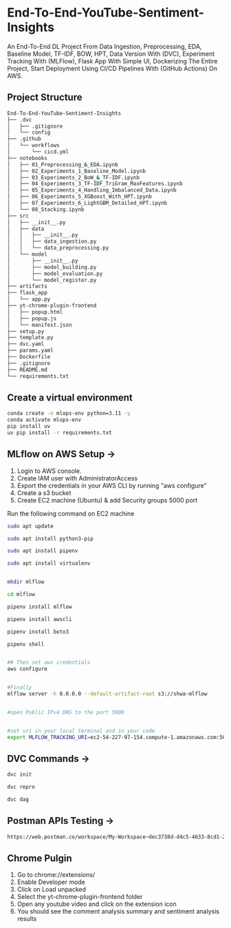 # End-To-End-YouTube-Sentiment-Insights

An End-To-End DL Project From Data Ingestion, Preprocessing, EDA, Baseline Model,  TF-IDF, BOW, HPT, Data Version With (DVC), Experiment Tracking With (MLFlow), Flask App With Simple UI, Dockerizing The Entire Project, Start Deployment Using CI/CD Pipelines With (GitHub Actions) On AWS.

## Project Structure

```bash
End-To-End-YouTube-Sentiment-Insights
├── .dvc
│   ├── .gitignore
│   └── config
├── .github
│   └── workflows
│       └── cicd.yml
├── notebooks
│   ├── 01_Preprocessing_&_EDA.ipynb
│   ├── 02_Experiments_1_Baseline_Model.ipynb
│   ├── 03_Experiments_2_BoW_&_TF-IDF.ipynb
│   ├── 04_Experiments_3_TF-IDF_TriGram_MaxFeatures.ipynb
│   ├── 05_Experiments_4_Handling_Imbalanced_Data.ipynb
│   ├── 06_Experiments_5_XGBoost_With_HPT.ipynb
│   ├── 07_Experiments_6_LightGBM_Detailed_HPT.ipynb
│   └── 08_Stacking.ipynb
├── src
│   ├── __init__.py
│   ├── data
│   │   ├── __init__.py
│   │   ├── data_ingestion.py
│   │   └── data_preprocessing.py
│   └── model
│       ├── __init__.py
│       ├── model_building.py
│       ├── model_evaluation.py
│       └── model_register.py
├── artifacts
├── flask_app
│   └── app.py
├── yt-chrome-plugin-frontend
│   ├── popup.html
│   ├── popup.js
│   └── manifest.json
├── setup.py
├── template.py
├── dvc.yaml
├── params.yaml
├── Dockerfile
├── .gitignore
├── README.md
└── requirements.txt
```

## Create a virtual environment

```bash
conda create -n mlops-env python=3.11 -y
conda activate mlops-env
pip install uv
uv pip install -r requirements.txt
```

## MLflow on AWS Setup ->

1. Login to AWS console.
2. Create IAM user with AdministratorAccess
3. Export the credentials in your AWS CLI by running "aws configure"
4. Create a s3 bucket
5. Create EC2 machine (Ubuntu) & add Security groups 5000 port

Run the following command on EC2 machine

```bash
sudo apt update

sudo apt install python3-pip

sudo apt install pipenv

sudo apt install virtualenv


mkdir mlflow

cd mlflow

pipenv install mlflow

pipenv install awscli

pipenv install boto3

pipenv shell


## Then set aws credentials
aws configure


#Finally 
mlflow server -h 0.0.0.0 --default-artifact-root s3://shwa-mlflow


#open Public IPv4 DNS to the port 5000


#set uri in your local terminal and in your code 
export MLFLOW_TRACKING_URI=ec2-54-227-97-154.compute-1.amazonaws.com:5000
```

## DVC Commands ->

```bash
dvc init

dvc repro

dvc dag
```

## Postman APIs Testing ->

```bash
https://web.postman.co/workspace/My-Workspace~dec3738d-d4c5-4633-8cd1-2766b8cddcbf/collection/31642766-a0e7066e-79aa-4648-a2a5-d89ac60e86fb?action=share&source=copy-link&creator=31642766
```

## Chrome Pulgin

1. Go to chrome://extensions/
2. Enable Developer mode
3. Click on Load unpacked
4. Select the yt-chrome-plugin-frontend folder
5. Open any youtube video and click on the extension icon
6. You should see the comment analysis summary and sentiment analysis results
